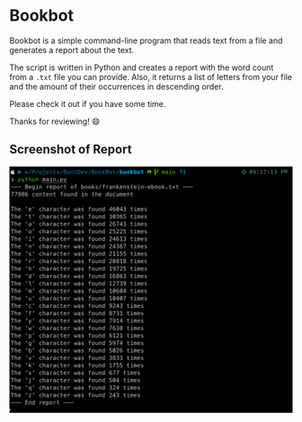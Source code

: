# Bookbot

Bookbot is a simple command-line program that reads text from a file and generates a report about the text.

The script is written in Python and creates a report with the word count from a `.txt` file you can provide. Also, it returns a list of letters from your file and the amount of their occurrences in descending order.

Please check it out if you have some time.

Thanks for reviewing! 😄

## Screenshot of Report

![Screenshot of Report](print-report.png?raw=true)
